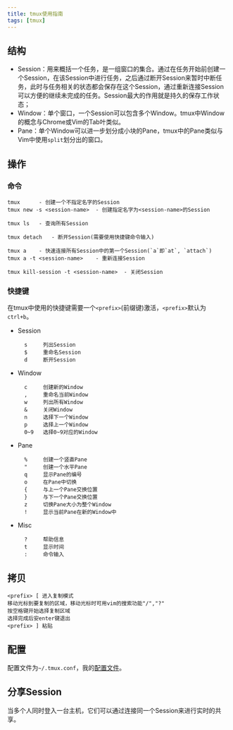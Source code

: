 ```yaml
---
title: tmux使用指南
tags: [tmux]
---
```


## 结构

* Session：用来概括一个任务，是一组窗口的集合。通过在任务开始前创建一个Session，在该Session中进行任务，之后通过断开Session来暂时中断任务，此时与任务相关的状态都会保存在这个Session，通过重新连接Session可以方便的继续未完成的任务。Session最大的作用就是持久的保存工作状态；
* Window：单个窗口，一个Session可以包含多个Window。tmux中Window的概念与Chrome或Vim的Tab叶类似。
* Pane：单个Window可以进一步划分成小块的Pane，tmux中的Pane类似与Vim中使用`split`划分出的窗口。

## 操作

### 命令

    tmux      - 创建一个不指定名字的Session
    tmux new -s <session-name>  - 创建指定名字为<session-name>的Session

    tmux ls   - 查询所有Session

    tmux detach   - 断开Session(需要使用快捷键命令输入)

    tmux a    - 快速连接所有Session中的第一个Session(`a`即`at`, `attach`)
    tmux a -t <session-name>    - 重新连接Session

    tmux kill-session -t <session-name>  - 关闭Session

### 快捷键

在tmux中使用的快捷键需要一个`<prefix>`(前缀键)激活，`<prefix>`默认为`ctrl+b`。

* Session

        s     列出Session
        $     重命名Session
        d     断开Session

* Window

        c     创建新的Window
        ,     重命名当前Window
        w     列出所有Window
        &     关闭Window
        n     选择下一个Window
        p     选择上一个Window
        0~9   选择0~9对应的Window


* Pane

        %     创建一个竖直Pane
        "     创建一个水平Pane
        q     显示Pane的编号
        o     在Pane中切换
        {     与上一个Pane交换位置
        }     与下一个Pane交换位置
        z     切换Pane大小为整个Window
        !     显示当前Pane在新的Window中

* Misc

        ?     帮助信息
        t     显示时间
        :     命令输入

## 拷贝

    <prefix> [ 进入复制模式
    移动光标到要复制的区域，移动光标时可用vim的搜索功能"/","?"
    按空格键开始选择复制区域
    选择完成后安enter键退出
    <prefix> ] 粘贴

## 配置

配置文件为`~/.tmux.conf`，我的[配置文件](https://github.com/mapan1984/bash-config/blob/master/.tmux.conf)。

## 分享Session

当多个人同时登入一台主机，它们可以通过连接同一个Session来进行实时的共享。
